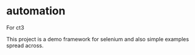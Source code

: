 # automation
For ct3

This project is a demo framework for selenium and also simple examples spread across.
